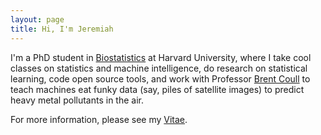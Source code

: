 ```yaml
---
layout: page
title: Hi, I'm Jeremiah
---
```



I'm a PhD student in [Biostatistics](http://www.hsph.harvard.edu/biostatistics/) at Harvard University, where I take cool classes on statistics and machine intelligence, 
do research on statistical learning, code open source tools, and work with Professor [Brent Coull](http://www.hsph.harvard.edu/brent-coull/) to teach machines eat funky data (say, piles of satellite images) to predict heavy metal pollutants in the air.

<!-- 
i wrangle Pig, analyze in R and Python, power large-scale computation with C, and visualize in ggplot and d3.js. Shiny 

I love things that are <span style="color:black">elegantly simple</span> and <span style="color:black">deadly functional</span>, and never hesitate to  impose this aesthetic principle on all the things that I do.
--> 

For more information, please see my [Vitae](/download/cv/cv.pdf).